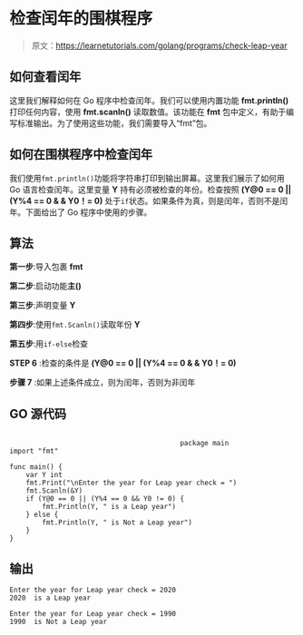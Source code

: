 # 检查闰年的围棋程序

> 原文：<https://learnetutorials.com/golang/programs/check-leap-year>

## 如何查看闰年

这里我们解释如何在 Go 程序中检查闰年。我们可以使用内置功能 **fmt.println()** 打印任何内容，使用 **fmt.scanln()** 读取数值。该功能在 **fmt** 包中定义，有助于编写标准输出。为了使用这些功能，我们需要导入“fmt”包。

## 如何在围棋程序中检查闰年

我们使用`fmt.println()`功能将字符串打印到输出屏幕。这里我们展示了如何用 Go 语言检查闰年。这里变量 **Y** 持有必须被检查的年份。检查按照 **(Y@0 == 0 || (Y%4 == 0 & & Y0！= 0)** 处于`if`状态。如果条件为真，则是闰年，否则不是闰年。下面给出了 Go 程序中使用的步骤。

## 算法

**第一步**:导入包裹 **fmt**

**第二步**:启动功能**主()**

**第三步**:声明变量 **Y**

**第四步**:使用`fmt.Scanln()`读取年份 **Y**

**第五步**:用`if-else`检查

**STEP 6** :检查的条件是 **(Y@0 == 0 || (Y%4 == 0 & & Y0！= 0)**

**步骤 7** :如果上述条件成立，则为闰年，否则为非闰年

## GO 源代码

```

                                          package main
import "fmt"

func main() {
    var Y int
    fmt.Print("\nEnter the year for Leap year check = ")
    fmt.Scanln(&Y)
    if (Y@0 == 0 || (Y%4 == 0 && Y0 != 0) {
        fmt.Println(Y, " is a Leap year")
    } else {
        fmt.Println(Y, " is Not a Leap year")
    }
} 

```

## 输出

```
Enter the year for Leap year check = 2020
2020  is a Leap year

Enter the year for Leap year check = 1990
1990  is Not a Leap year
```